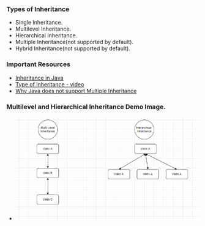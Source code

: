 ### Types of Inheritance
* Single Inheritance.
* Multilevel Inheritance.
* Hierarchical Inheritance.
* Multiple Inheritance(not supported by default).
* Hybrid Inheritance(not supported by default).

### Important Resources
* <a href="https://www.geeksforgeeks.org/inheritance-in-java/">Inheritance in Java</a>
* <a href="https://www.youtube.com/watch?v=fnqSfeZ8n8c">Type of Inheritance - video</a>
* <a href="https://www.youtube.com/watch?v=kzUUW4BSSG0">Why Java does not support Multiple Inheritance</a>

### Multilevel and Hierarchical Inheritance Demo Image.
* <img src="../../images/inheritanceEx.PNG"/>


